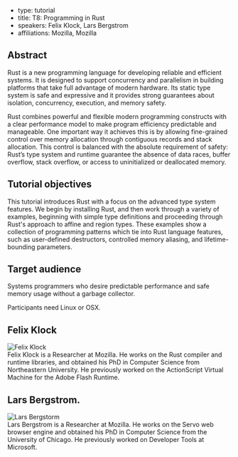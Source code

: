 - type: tutorial
- title: T8: Programming in Rust
- speakers: Felix Klock, Lars Bergstrom
- affiliations: Mozilla, Mozilla

## Abstract
Rust is a new programming language for developing reliable and
efficient systems. It is designed to support concurrency and
parallelism in building platforms that take full advantage of modern
hardware. Its static type system is safe and expressive and it
provides strong guarantees about isolation, concurrency, execution,
and memory safety.

Rust combines powerful and flexible modern programming constructs with
a clear performance model to make program efficiency predictable and
manageable. One important way it achieves this is by allowing
fine-grained control over memory allocation through contiguous records
and stack allocation. This control is balanced with the absolute
requirement of safety: Rust’s type system and runtime guarantee the
absence of data races, buffer overflow, stack overflow, or access to
uninitialized or deallocated memory.

## Tutorial objectives
This tutorial introduces Rust with a focus on the advanced type system
features. We begin by installing Rust, and then work through a variety
of examples, beginning with simple type definitions and proceeding
through Rust's approach to affine and region types.  These examples
show a collection of programming patterns which tie into Rust language
features, such as user-defined destructors, controlled memory
aliasing, and lifetime-bounding parameters.

## Target audience
Systems programmers who desire predictable performance and safe memory
usage without a garbage collector.

Participants need Linux or OSX.

## Felix Klock
<div class="row" media:type="text/omd">

<div class="medium-4 columns">
<img src="img/felix-klock.jpg" alt="Felix Klock"></img>
</div>

<div class="medium-8 columns" media:type="text/omd">
Felix Klock is a Researcher at Mozilla.  He works on the Rust compiler
and runtime libraries, and obtained his PhD in Computer Science from
Northeastern University.  He previously worked on the ActionScript
Virtual Machine for the Adobe Flash Runtime.
</div>

</div>

## Lars Bergstrom.
<div class="row" media:type="text/omd">

<div class="medium-4 columns">
<img src="img/lars-bergstrom.jpg" alt="Lars Bergstorm"></img>
</div>

<div class="medium-8 columns" media:type="text/omd">
Lars Bergstrom is a Researcher at Mozilla. He works
on the Servo web browser engine and obtained his PhD in Computer
Science from the University of Chicago. He previously worked on
Developer Tools at Microsoft.
</div>

</div>

